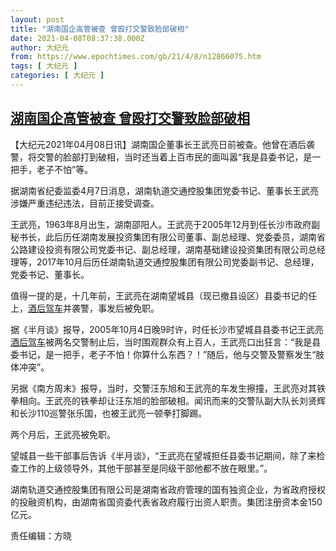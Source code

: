 ```yaml
---
layout: post
title: "湖南国企高管被查 曾殴打交警致脸部破相"
date: 2021-04-08T08:37:38.000Z
author: 大纪元
from: https://www.epochtimes.com/gb/21/4/8/n12866075.htm
tags: [ 大纪元 ]
categories: [ 大纪元 ]
---
```

<!--1617871058000-->
[湖南国企高管被查 曾殴打交警致脸部破相](https://www.epochtimes.com/gb/21/4/8/n12866075.htm)
------

<div>
<p>【大纪元2021年04月08日讯】湖南国企董事长王武亮日前被查。他曾在酒后袭警，将交警的脸部打到破相，当时还当着上百市民的面叫嚣“我是县委书记，是一把手，老子不怕”等。</p><p>据湖南省纪委监委4月7日消息，湖南轨道交通控股集团党委书记、董事长王武亮涉嫌严重违纪违法，目前正接受调查。</p><p>王武亮，1963年8月出生，湖南邵阳人。王武亮于2005年12月到任长沙市政府副秘书长，此后历任湖南发展投资集团有限公司董事、副总经理、党委委员，湖南省公路建设投资有限公司党委书记、副总经理，湖南基础建设投资集团有限公司总经理等，2017年10月后历任湖南轨道交通控股集团有限公司党委副书记、总经理，党委书记、董事长。</p><p>值得一提的是，十几年前，王武亮在湖南望城县（现已撤县设区）县委书记的任上，<a href="https://www.epochtimes.com/gb/tag/%E9%85%92%E5%90%8E%E9%A9%BE%E8%BD%A6.html">酒后驾车</a>并袭警，事发后被免职。</p><p>据《半月谈》报导，2005年10月4日晚9时许，时任长沙市望城县县委书记王武亮<a href="https://www.epochtimes.com/gb/tag/%E9%85%92%E5%90%8E%E9%A9%BE%E8%BD%A6.html">酒后驾车</a>被两名交警制止后，当时围观群众有上百人，王武亮口出狂言：“我是县委书记，是一把手，老子不怕！你算什么东西？！”随后，他与交警及警察发生“肢体冲突”。</p><p>另据《南方周末》报导，当时，交警汪东旭和王武亮的车发生擦撞，王武亮对其铁拳相向。王武亮的铁拳却让汪东旭的脸部破相。闻讯而来的交警队副大队长刘贤辉和长沙110巡警张乐国，也被王武亮一顿拳打脚踢。</p><p>两个月后，王武亮被免职。</p><p>望城县一些干部事后告诉《半月谈》，“王武亮在望城担任县委书记期间，除了来检查工作的上级领导外，其他干部甚至是同级干部他都不放在眼里。”。</p><p>湖南轨道交通控股集团有限公司是湖南省政府管理的国有独资企业，为省政府授权的投融资机构，由湖南省国资委代表省政府履行出资人职责。集团注册资本金150亿元。</p><p>责任编辑：方晓</p>
</div>
